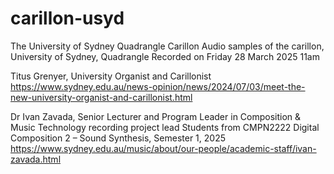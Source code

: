 # carillon-usyd
The University of Sydney 
Quadrangle Carillon
Audio samples of the carillon, University of Sydney, Quadrangle 
Recorded on Friday 28 March 2025 11am

Titus Grenyer, University Organist and Carillonist
https://www.sydney.edu.au/news-opinion/news/2024/07/03/meet-the-new-university-organist-and-carillonist.html

Dr Ivan Zavada, Senior Lecturer and Program Leader in Composition & Music Technology
recording project lead
Students from CMPN2222 Digital Composition 2 – Sound Synthesis, Semester 1, 2025
https://www.sydney.edu.au/music/about/our-people/academic-staff/ivan-zavada.html
